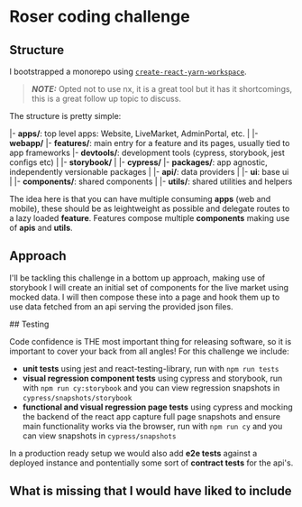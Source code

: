 # Roser coding challenge

## Structure

I bootstrapped a monorepo using [`create-react-yarn-workspace`](https://www.npmjs.com/package/create-react-workspaces). 

> **_NOTE:_**  Opted not to use nx, it is a great tool but it has it shortcomings, this is a great follow up topic to discuss.

The structure is pretty simple:

|- **apps/**: top level apps: Website, LiveMarket, AdminPortal, etc.
| |- **webapp/**
|- **features/**: main entry for a feature and its pages, usually tied to app frameworks
|- **devtools/**: development tools (cypress, storybook, jest configs etc)
| |- **storybook/**
| |- **cypress/**
|- **packages/**: app agnostic, independently versionable packages
| |- **api/**: data providers
| |- **ui**: base ui
| |- **components/**: shared components
| |- **utils/**: shared utilities and helpers

The idea here is that you can have multiple consuming **apps** (web and mobile), these should be as leightweight as possible and delegate routes to a lazy loaded **feature**. Features compose multiple **components** making use of  **apis** and **utils**.

## Approach

I'll be tackling this challenge in a bottom up approach, making use of storybook I will create an initial set of components for the live market using mocked data. I will then compose these into a page and hook them up to use data fetched from an api serving the provided json files.

## Testing

Code confidence is THE most important thing for releasing software, so it is important to cover your back from all angles! For this challenge we include:

- **unit tests** using jest and react-testing-library, run with `npm run tests`
- **visual regression component tests** using cypress and storybook, run with `npm run cy:storybook` and you can view regression snapshots in `cypress/snapshots/storybook`
- **functional and visual regression page tests** using cypress and mocking the backend of the react app capture full page snapshots and ensure main functionality works via the browser, run with `npm run cy` and you can view snapshots in `cypress/snapshots`

In a production ready setup we would also add **e2e tests** against a deployed instance and pontentially some sort of **contract tests** for the api's.

## What is missing that I would have liked to include

